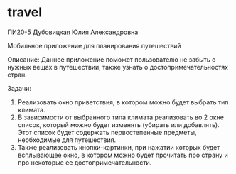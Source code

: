 # travel
ПИ20-5 Дубовицкая Юлия Александровна

Мобильное приложение для планирования путешествий

Описание: 
Данное приложение поможет пользователю не забыть о нужных вещах в путешествии, также узнать о достопримечательностях стран.

Задачи: 
1.	Реализовать окно приветствия, в котором можно будет выбрать тип климата.
2.	В зависимости от выбранного типа климата реализовать во 2 окне список, который можно будет изменять (убирать или добавлять). Этот список будет содержать первостепенные предметы, необходимые для путешествия. 
3.	Также реализовать кнопки-картинки, при нажатии которых будет всплывающее окно, в котором можно будет прочитать про страну и про некоторые ее достопримечательности.

